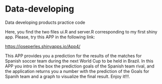 Data-developing
===============

Data developing products practice code

Here, you find the two files ui.R and server.R corresponding to my first shiny app. Please, try this APP in the following link:

https://joseperles.shinyapps.io/App4/

This APP provides you a prediction for the results of the matches for Spanish soccer team during the next World Cup to be held in Brazil. In this APP you intro in the box the prediction goals of the Spanish team rival, and the application returns you a number with the prediction of the Goals for Spanih team and a graph to visualize the final result. Enjoy it!!!.
